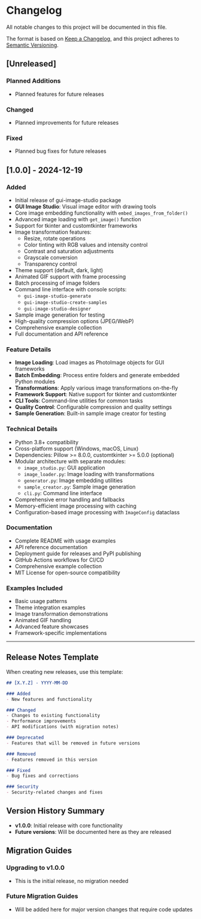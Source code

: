 # Changelog

All notable changes to this project will be documented in this file.

The format is based on [Keep a Changelog](https://keepachangelog.com/en/1.0.0/),
and this project adheres to [Semantic Versioning](https://semver.org/spec/v2.0.0.html).

## [Unreleased]

### Planned Additions

- Planned features for future releases

### Changed

- Planned improvements for future releases

### Fixed

- Planned bug fixes for future releases

## [1.0.0] - 2024-12-19

### Added

- Initial release of gui-image-studio package
- **GUI Image Studio**: Visual image editor with drawing tools
- Core image embedding functionality with `embed_images_from_folder()`
- Advanced image loading with `get_image()` function
- Support for tkinter and customtkinter frameworks
- Image transformation features:
  - Resize, rotate operations
  - Color tinting with RGB values and intensity control
  - Contrast and saturation adjustments
  - Grayscale conversion
  - Transparency control
- Theme support (default, dark, light)
- Animated GIF support with frame processing
- Batch processing of image folders
- Command line interface with console scripts:
  - `gui-image-studio-generate`
  - `gui-image-studio-create-samples`
  - `gui-image-studio-designer`
- Sample image generation for testing
- High-quality compression options (JPEG/WebP)
- Comprehensive example collection
- Full documentation and API reference

### Feature Details

- **Image Loading**: Load images as PhotoImage objects for GUI frameworks
- **Batch Embedding**: Process entire folders and generate embedded Python
  modules
- **Transformations**: Apply various image transformations on-the-fly
- **Framework Support**: Native support for tkinter and customtkinter
- **CLI Tools**: Command-line utilities for common tasks
- **Quality Control**: Configurable compression and quality settings
- **Sample Generation**: Built-in sample image creator for testing

### Technical Details

- Python 3.8+ compatibility
- Cross-platform support (Windows, macOS, Linux)
- Dependencies: Pillow >= 8.0.0, customtkinter >= 5.0.0 (optional)
- Modular architecture with separate modules:
  - `image_studio.py`: GUI application
  - `image_loader.py`: Image loading with transformations
  - `generator.py`: Image embedding utilities
  - `sample_creator.py`: Sample image generation
  - `cli.py`: Command line interface
- Comprehensive error handling and fallbacks
- Memory-efficient image processing with caching
- Configuration-based image processing with `ImageConfig` dataclass

### Documentation

- Complete README with usage examples
- API reference documentation
- Deployment guide for releases and PyPI publishing
- GitHub Actions workflows for CI/CD
- Comprehensive example collection
- MIT License for open-source compatibility

### Examples Included

- Basic usage patterns
- Theme integration examples
- Image transformation demonstrations
- Animated GIF handling
- Advanced feature showcases
- Framework-specific implementations

---

## Release Notes Template

When creating new releases, use this template:

```markdown
## [X.Y.Z] - YYYY-MM-DD

### Added
- New features and functionality

### Changed
- Changes to existing functionality
- Performance improvements
- API modifications (with migration notes)

### Deprecated
- Features that will be removed in future versions

### Removed
- Features removed in this version

### Fixed
- Bug fixes and corrections

### Security
- Security-related changes and fixes
```

## Version History Summary

- **v1.0.0**: Initial release with core functionality
- **Future versions**: Will be documented here as they are released

## Migration Guides

### Upgrading to v1.0.0

- This is the initial release, no migration needed

### Future Migration Guides

- Will be added here for major version changes that require code updates
